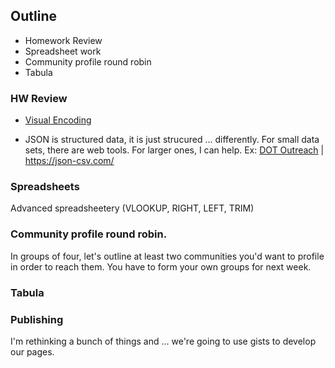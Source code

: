 ## Outline
+ Homework Review
+ Spreadsheet work
+ Community profile round robin
+ Tabula

### HW Review
+ [Visual Encoding]( http://cunygsj.docutek.com/eres/coursepage.aspx?cid=166)

+ JSON is structured data, it is just strucured ... differently. For small data sets, there are web tools. For larger ones, I can help. Ex: [DOT Outreach](http://www.nyc.gov/html/dot/downloads/misc/outreach_schools.json) | <https://json-csv.com/> 

### Spreadsheets
Advanced spreadsheetery (VLOOKUP, RIGHT, LEFT, TRIM)

### Community profile round robin. 

In groups of four, let's outline at least two communities you'd want to profile in order to reach them. You have to form your own groups for next week. 

### Tabula


### Publishing

I'm rethinking a bunch of things and ... we're going to use gists to develop our pages. 
